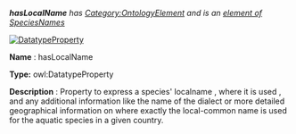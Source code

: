 ___hasLocalName__ 
 has
 [Category:OntologyElement](../../Category/OntologyElement "Category:OntologyElement") 
 and is an
 [element of](../../Property/ElementOf "Property:ElementOf") 
[SpeciesNames](../../Submissions/SpeciesNames "Submissions:SpeciesNames")_




  





[![DatatypeProperty](../../images/thumb/a/a5/DatatypeProperty.gif/45px-DatatypeProperty.gif)](../../Image/DatatypeProperty.gif "DatatypeProperty")


__Name__ 
 : hasLocalName
 



__Type:__ 
 owl:DatatypeProperty
 



__Description__ 
 : Property to express a species' localname , where it is used , and any additional information like the name of the dialect or more detailed geographical information on where exactly the local-common name is used for the aquatic species in a given country.